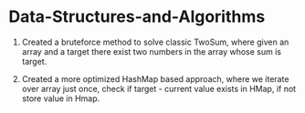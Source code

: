 # Data-Structures-and-Algorithms
1. Created a bruteforce method to solve classic TwoSum, where given an array and a target there exist two numbers in the array whose sum is target.

2. Created a more optimized HashMap based approach, where we iterate over array just once, check if target - current value exists in HMap, if not store value in Hmap.

